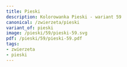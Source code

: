```yaml
---
title: Pieski
description: Kolorowanka Pieski - wariant 59
canonical: /zwierzeta/pieski
variant_of: pieski
image: /pieski/59/pieski-59.svg
pdf: /pieski/59/pieski-59.pdf
tags:
- zwierzeta
- pieski
---
```

